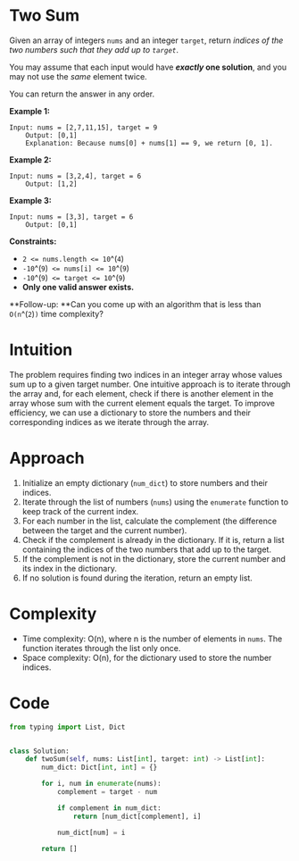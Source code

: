 # Two Sum


Given an array of integers `nums` and an integer `target`, return
*indices of the two numbers such that they add up to `target`*.

You may assume that each input would have ***exactly* one solution**,
and you may not use the *same* element twice.

You can return the answer in any order.

 

**Example 1:**

    Input: nums = [2,7,11,15], target = 9
        Output: [0,1]
        Explanation: Because nums[0] + nums[1] == 9, we return [0, 1].
        

**Example 2:**

    Input: nums = [3,2,4], target = 6
        Output: [1,2]
        

**Example 3:**

    Input: nums = [3,3], target = 6
        Output: [0,1]
        

 

**Constraints:**

- `2 <= nums.length <= 10`^(`4`)
- `-10`^(`9`)` <= nums[i] <= 10`^(`9`)
- `-10`^(`9`)` <= target <= 10`^(`9`)
- **Only one valid answer exists.**

 

**Follow-up: **Can you come up with an algorithm that is less than
`O(n`^(`2`)`)`  time complexity?

# Intuition
The problem requires finding two indices in an integer array whose values sum up to a given target number. One intuitive approach is to iterate through the array and, for each element, check if there is another element in the array whose sum with the current element equals the target. To improve efficiency, we can use a dictionary to store the numbers and their corresponding indices as we iterate through the array.

# Approach
1. Initialize an empty dictionary (`num_dict`) to store numbers and their indices.
2. Iterate through the list of numbers (`nums`) using the `enumerate` function to keep track of the current index.
3. For each number in the list, calculate the complement (the difference between the target and the current number).
4. Check if the complement is already in the dictionary. If it is, return a list containing the indices of the two numbers that add up to the target.
5. If the complement is not in the dictionary, store the current number and its index in the dictionary.
6. If no solution is found during the iteration, return an empty list.

# Complexity
- Time complexity: O(n), where n is the number of elements in `nums`. The function iterates through the list only once.
- Space complexity: O(n), for the dictionary used to store the number indices.

# Code
```python
from typing import List, Dict


class Solution:
    def twoSum(self, nums: List[int], target: int) -> List[int]:
        num_dict: Dict[int, int] = {}

        for i, num in enumerate(nums):
            complement = target - num

            if complement in num_dict:
                return [num_dict[complement], i]

            num_dict[num] = i

        return []
```